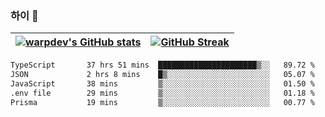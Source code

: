 
### 하이 👋
[![warpdev's GitHub stats](https://github-readme-stats.vercel.app/api?username=warpdev&show_icons=true&theme=vue-dark)](#) |[![GitHub Streak](https://github-readme-streak-stats.herokuapp.com/?user=warpdev&theme=dark)](#)
--- | --- |
<!--START_SECTION:waka-->

```txt
TypeScript       37 hrs 51 mins  ██████████████████████▒░░   89.72 %
JSON             2 hrs 8 mins    █▒░░░░░░░░░░░░░░░░░░░░░░░   05.07 %
JavaScript       38 mins         ▒░░░░░░░░░░░░░░░░░░░░░░░░   01.50 %
.env file        29 mins         ▒░░░░░░░░░░░░░░░░░░░░░░░░   01.18 %
Prisma           19 mins         ▒░░░░░░░░░░░░░░░░░░░░░░░░   00.77 %
```

<!--END_SECTION:waka-->

<!--
**warpdev/warpdev** is a ✨ _special_ ✨ repository because its `README.md` (this file) appears on your GitHub profile.

Here are some ideas to get you started:

- 🔭 I’m currently working on ...
- 🌱 I’m currently learning ...
- 👯 I’m looking to collaborate on ...
- 🤔 I’m looking for help with ...
- 💬 Ask me about ...
- 📫 How to reach me: ...
- 😄 Pronouns: ...
- ⚡ Fun fact: ...
-->
